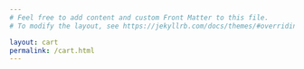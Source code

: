 ```yaml
---
# Feel free to add content and custom Front Matter to this file.
# To modify the layout, see https://jekyllrb.com/docs/themes/#overriding-theme-defaults

layout: cart
permalink: /cart.html
---
```


